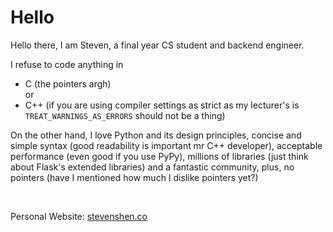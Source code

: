 # Hello
Hello there, I am Steven, a final year CS student and backend engineer.

I refuse to code anything in 
* C (the pointers argh) 
<br>or 
* C++ (if you are using compiler settings as strict as my lecturer's is <code>TREAT_WARNINGS_AS_ERRORS</code> should not be a thing) 

On the other hand, I love Python and its design principles, concise and simple syntax (good readability is important mr C++ developer), acceptable performance (even good if you use PyPy), millions of libraries (just think about Flask's extended libraries) and a fantastic community, plus, no pointers (have I mentioned how much I dislike pointers yet?)

<br>

Personal Website: [stevenshen.co](https://stevenshen.co)
